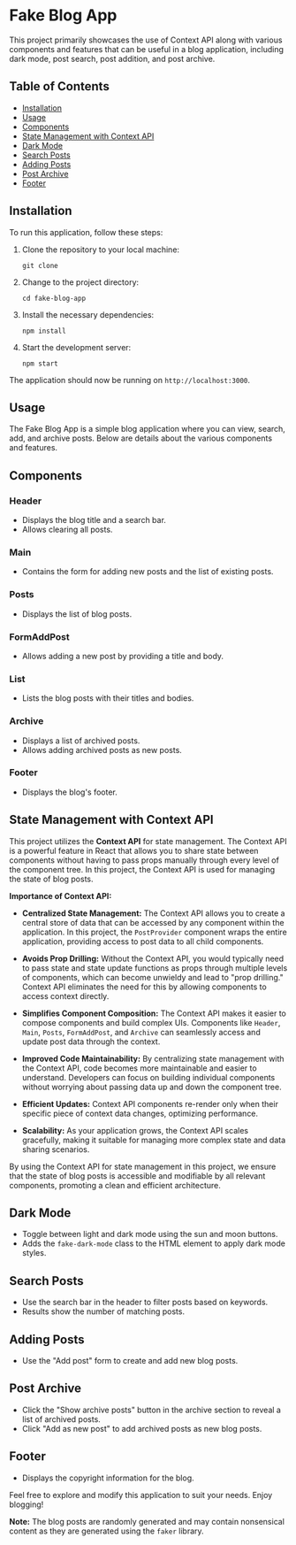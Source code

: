 # Fake Blog App

This project primarily showcases the use of Context API along with various components and features that can be useful in a blog application, including dark mode, post search, post addition, and post archive.

## Table of Contents

- [Installation](#installation)
- [Usage](#usage)
- [Components](#components)
- [State Management with Context API](#state-management-with-context-api)
- [Dark Mode](#dark-mode)
- [Search Posts](#search-posts)
- [Adding Posts](#adding-posts)
- [Post Archive](#post-archive)
- [Footer](#footer)

## Installation

To run this application, follow these steps:

1. Clone the repository to your local machine:

   ```
   git clone 
   ```

2. Change to the project directory:

   ```
   cd fake-blog-app
   ```

3. Install the necessary dependencies:

   ```
   npm install
   ```

4. Start the development server:

   ```
   npm start
   ```

The application should now be running on `http://localhost:3000`.

## Usage

The Fake Blog App is a simple blog application where you can view, search, add, and archive posts. Below are details about the various components and features.

## Components

### Header

- Displays the blog title and a search bar.
- Allows clearing all posts.

### Main

- Contains the form for adding new posts and the list of existing posts.

### Posts

- Displays the list of blog posts.

### FormAddPost

- Allows adding a new post by providing a title and body.

### List

- Lists the blog posts with their titles and bodies.

### Archive

- Displays a list of archived posts.
- Allows adding archived posts as new posts.

### Footer

- Displays the blog's footer.

## State Management with Context API

This project utilizes the **Context API** for state management. The Context API is a powerful feature in React that allows you to share state between components without having to pass props manually through every level of the component tree. In this project, the Context API is used for managing the state of blog posts.

**Importance of Context API:**

- **Centralized State Management:** The Context API allows you to create a central store of data that can be accessed by any component within the application. In this project, the `PostProvider` component wraps the entire application, providing access to post data to all child components.

- **Avoids Prop Drilling:** Without the Context API, you would typically need to pass state and state update functions as props through multiple levels of components, which can become unwieldy and lead to "prop drilling." Context API eliminates the need for this by allowing components to access context directly.

- **Simplifies Component Composition:** The Context API makes it easier to compose components and build complex UIs. Components like `Header`, `Main`, `Posts`, `FormAddPost`, and `Archive` can seamlessly access and update post data through the context.

- **Improved Code Maintainability:** By centralizing state management with the Context API, code becomes more maintainable and easier to understand. Developers can focus on building individual components without worrying about passing data up and down the component tree.

- **Efficient Updates:** Context API components re-render only when their specific piece of context data changes, optimizing performance.

- **Scalability:** As your application grows, the Context API scales gracefully, making it suitable for managing more complex state and data sharing scenarios.

By using the Context API for state management in this project, we ensure that the state of blog posts is accessible and modifiable by all relevant components, promoting a clean and efficient architecture.

## Dark Mode

- Toggle between light and dark mode using the sun and moon buttons.
- Adds the `fake-dark-mode` class to the HTML element to apply dark mode styles.

## Search Posts

- Use the search bar in the header to filter posts based on keywords.
- Results show the number of matching posts.

## Adding Posts

- Use the "Add post" form to create and add new blog posts.

## Post Archive

- Click the "Show archive posts" button in the archive section to reveal a list of archived posts.
- Click "Add as new post" to add archived posts as new blog posts.

## Footer

- Displays the copyright information for the blog.

Feel free to explore and modify this application to suit your needs. Enjoy blogging!

**Note:** The blog posts are randomly generated and may contain nonsensical content as they are generated using the `faker` library.

